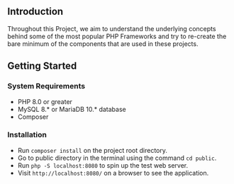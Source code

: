 ## Introduction

Throughout this Project, we aim to understand the underlying concepts behind some of the most popular PHP Frameworks and try to re-create the bare minimum of the components that are used in these projects.

## Getting Started
### System Requirements
- PHP 8.0 or greater
- MySQL 8.* or MariaDB 10.* database
- Composer
### Installation
- Run  `composer install` on the project root directory.
- Go to public directory in the terminal using the command `cd public`.
- Run `php -S localhost:8080` to spin up the test web server.
- Visit `http://localhost:8080/` on a browser to see the application.